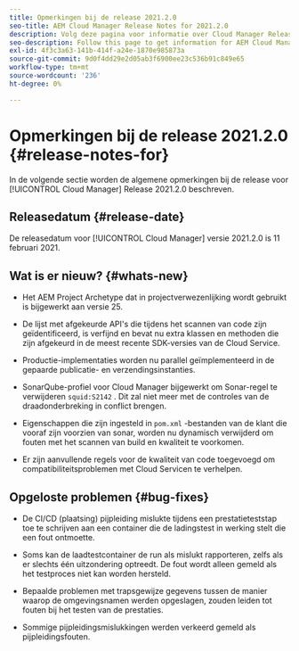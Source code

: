 ```yaml
---
title: Opmerkingen bij de release 2021.2.0
seo-title: AEM Cloud Manager Release Notes for 2021.2.0
description: Volg deze pagina voor informatie over Cloud Manager Release 2021.2.0
seo-description: Follow this page to get information for AEM Cloud Manager Release 2021.2.0
exl-id: 4f3c3a63-141b-414f-a24e-1870e985873a
source-git-commit: 9d0f4dd29e2d05ab3f6900ee23c536b91c849e65
workflow-type: tm+mt
source-wordcount: '236'
ht-degree: 0%

---
```


# Opmerkingen bij de release 2021.2.0 {#release-notes-for}

In de volgende sectie worden de algemene opmerkingen bij de release voor [!UICONTROL Cloud Manager] Release 2021.2.0 beschreven.

## Releasedatum {#release-date}

De releasedatum voor [!UICONTROL Cloud Manager] versie 2021.2.0 is 11 februari 2021.

## Wat is er nieuw? {#whats-new}

* Het AEM Project Archetype dat in projectverwezenlijking wordt gebruikt is bijgewerkt aan versie 25.

* De lijst met afgekeurde API&#39;s die tijdens het scannen van code zijn geïdentificeerd, is verfijnd en bevat nu extra klassen en methoden die zijn afgekeurd in de meest recente SDK-versies van de Cloud Service.

* Productie-implementaties worden nu parallel geïmplementeerd in de gepaarde publicatie- en verzendingsinstanties.

* SonarQube-profiel voor Cloud Manager bijgewerkt om Sonar-regel te verwijderen `squid:S2142` . Dit zal niet meer met de controles van de draadonderbreking in conflict brengen.

* Eigenschappen die zijn ingesteld in `pom.xml` -bestanden van de klant die vooraf zijn voorzien van sonar, worden nu dynamisch verwijderd om fouten met het scannen van build en kwaliteit te voorkomen.

* Er zijn aanvullende regels voor de kwaliteit van code toegevoegd om compatibiliteitsproblemen met Cloud Servicen te verhelpen.

## Opgeloste problemen {#bug-fixes}

* De CI/CD (plaatsing) pijpleiding mislukte tijdens een prestatieteststap toe te schrijven aan een container die de ladingstest in werking stelt die een fout ontmoette.

* Soms kan de laadtestcontainer de run als mislukt rapporteren, zelfs als er slechts één uitzondering optreedt. De fout wordt alleen gemeld als het testproces niet kan worden hersteld.

* Bepaalde problemen met trapsgewijze gegevens tussen de manier waarop de omgevingsnamen werden opgeslagen, zouden leiden tot fouten bij het testen van de prestaties.

* Sommige pijpleidingsmislukkingen werden verkeerd gemeld als pijpleidingsfouten.
